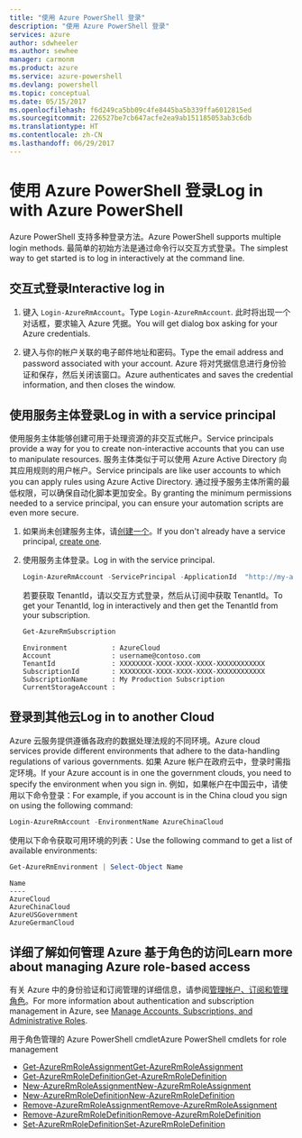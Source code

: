 ```yaml
---
title: "使用 Azure PowerShell 登录"
description: "使用 Azure PowerShell 登录"
services: azure
author: sdwheeler
ms.author: sewhee
manager: carmonm
ms.product: azure
ms.service: azure-powershell
ms.devlang: powershell
ms.topic: conceptual
ms.date: 05/15/2017
ms.openlocfilehash: f6d249ca5bb09c4fe8445ba5b339ffa6012815ed
ms.sourcegitcommit: 226527be7cb647acfe2ea9ab151185053ab3c6db
ms.translationtype: HT
ms.contentlocale: zh-CN
ms.lasthandoff: 06/29/2017
---
```

# <a name="log-in-with-azure-powershell"></a><span data-ttu-id="40c49-103">使用 Azure PowerShell 登录</span><span class="sxs-lookup"><span data-stu-id="40c49-103">Log in with Azure PowerShell</span></span>

<span data-ttu-id="40c49-104">Azure PowerShell 支持多种登录方法。</span><span class="sxs-lookup"><span data-stu-id="40c49-104">Azure PowerShell supports multiple login methods.</span></span> <span data-ttu-id="40c49-105">最简单的初始方法是通过命令行以交互方式登录。</span><span class="sxs-lookup"><span data-stu-id="40c49-105">The simplest way to get started is to log in interactively at the command line.</span></span>

## <a name="interactive-log-in"></a><span data-ttu-id="40c49-106">交互式登录</span><span class="sxs-lookup"><span data-stu-id="40c49-106">Interactive log in</span></span>

1. <span data-ttu-id="40c49-107">键入 `Login-AzureRmAccount`。</span><span class="sxs-lookup"><span data-stu-id="40c49-107">Type `Login-AzureRmAccount`.</span></span> <span data-ttu-id="40c49-108">此时将出现一个对话框，要求输入 Azure 凭据。</span><span class="sxs-lookup"><span data-stu-id="40c49-108">You will get dialog box asking for your Azure credentials.</span></span>

2. <span data-ttu-id="40c49-109">键入与你的帐户关联的电子邮件地址和密码。</span><span class="sxs-lookup"><span data-stu-id="40c49-109">Type the email address and password associated with your account.</span></span> <span data-ttu-id="40c49-110">Azure 将对凭据信息进行身份验证和保存，然后关闭该窗口。</span><span class="sxs-lookup"><span data-stu-id="40c49-110">Azure authenticates and saves the credential information, and then closes the window.</span></span>

## <a name="log-in-with-a-service-principal"></a><span data-ttu-id="40c49-111">使用服务主体登录</span><span class="sxs-lookup"><span data-stu-id="40c49-111">Log in with a service principal</span></span>

<span data-ttu-id="40c49-112">使用服务主体能够创建可用于处理资源的非交互式帐户。</span><span class="sxs-lookup"><span data-stu-id="40c49-112">Service principals provide a way for you to create non-interactive accounts that you can use to manipulate resources.</span></span> <span data-ttu-id="40c49-113">服务主体类似于可以使用 Azure Active Directory 向其应用规则的用户帐户。</span><span class="sxs-lookup"><span data-stu-id="40c49-113">Service principals are like user accounts to which you can apply rules using Azure Active Directory.</span></span> <span data-ttu-id="40c49-114">通过授予服务主体所需的最低权限，可以确保自动化脚本更加安全。</span><span class="sxs-lookup"><span data-stu-id="40c49-114">By granting the minimum permissions needed to a service principal, you can ensure your automation scripts are even more secure.</span></span>

1. <span data-ttu-id="40c49-115">如果尚未创建服务主体，请[创建一个](create-azure-service-principal-azureps.md)。</span><span class="sxs-lookup"><span data-stu-id="40c49-115">If you don't already have a service principal, [create one](create-azure-service-principal-azureps.md).</span></span>

2. <span data-ttu-id="40c49-116">使用服务主体登录。</span><span class="sxs-lookup"><span data-stu-id="40c49-116">Log in with the service principal.</span></span>

    ```powershell
    Login-AzureRmAccount -ServicePrincipal -ApplicationId  "http://my-app" -Credential $pscredential -TenantId $tenantid
    ```

    <span data-ttu-id="40c49-117">若要获取 TenantId，请以交互方式登录，然后从订阅中获取 TenantId。</span><span class="sxs-lookup"><span data-stu-id="40c49-117">To get your TenantId, log in interactively and then get the TenantId from your subscription.</span></span>

    ```powershell
    Get-AzureRmSubscription
    ```

    ```
    Environment           : AzureCloud
    Account               : username@contoso.com
    TenantId              : XXXXXXXX-XXXX-XXXX-XXXX-XXXXXXXXXXXX
    SubscriptionId        : XXXXXXXX-XXXX-XXXX-XXXX-XXXXXXXXXXXX
    SubscriptionName      : My Production Subscription
    CurrentStorageAccount :
    ```

## <a name="log-in-to-another-cloud"></a><span data-ttu-id="40c49-118">登录到其他云</span><span class="sxs-lookup"><span data-stu-id="40c49-118">Log in to another Cloud</span></span>

<span data-ttu-id="40c49-119">Azure 云服务提供遵循各政府的数据处理法规的不同环境。</span><span class="sxs-lookup"><span data-stu-id="40c49-119">Azure cloud services provide different environments that adhere to the data-handling regulations of various governments.</span></span> <span data-ttu-id="40c49-120">如果 Azure 帐户在政府云中，登录时需指定环境。</span><span class="sxs-lookup"><span data-stu-id="40c49-120">If your Azure account is in one the government clouds, you need to specify the environment when you sign in.</span></span> <span data-ttu-id="40c49-121">例如，如果帐户在中国云中，请使用以下命令登录：</span><span class="sxs-lookup"><span data-stu-id="40c49-121">For example, if you account is in the China cloud you sign on using the following command:</span></span>

```powershell
Login-AzureRmAccount -EnvironmentName AzureChinaCloud
```

<span data-ttu-id="40c49-122">使用以下命令获取可用环境的列表：</span><span class="sxs-lookup"><span data-stu-id="40c49-122">Use the following command to get a list of available environments:</span></span>

```powershell
Get-AzureRmEnvironment | Select-Object Name
```

```
Name
----
AzureCloud
AzureChinaCloud
AzureUSGovernment
AzureGermanCloud
```

## <a name="learn-more-about-managing-azure-role-based-access"></a><span data-ttu-id="40c49-123">详细了解如何管理 Azure 基于角色的访问</span><span class="sxs-lookup"><span data-stu-id="40c49-123">Learn more about managing Azure role-based access</span></span>

<span data-ttu-id="40c49-124">有关 Azure 中的身份验证和订阅管理的详细信息，请参阅[管理帐户、订阅和管理角色](/azure/active-directory/role-based-access-control-configure)。</span><span class="sxs-lookup"><span data-stu-id="40c49-124">For more information about authentication and subscription management in Azure, see [Manage Accounts, Subscriptions, and Administrative Roles](/azure/active-directory/role-based-access-control-configure).</span></span>

<span data-ttu-id="40c49-125">用于角色管理的 Azure PowerShell cmdlet</span><span class="sxs-lookup"><span data-stu-id="40c49-125">Azure PowerShell cmdlets for role management</span></span>

* [<span data-ttu-id="40c49-126">Get-AzureRmRoleAssignment</span><span class="sxs-lookup"><span data-stu-id="40c49-126">Get-AzureRmRoleAssignment</span></span>](/powershell/module/AzureRM.Resources/Get-AzureRmRoleAssignment)
* [<span data-ttu-id="40c49-127">Get-AzureRmRoleDefinition</span><span class="sxs-lookup"><span data-stu-id="40c49-127">Get-AzureRmRoleDefinition</span></span>](/powershell/module/AzureRM.Resources/Get-AzureRmRoleDefinition)
* [<span data-ttu-id="40c49-128">New-AzureRmRoleAssignment</span><span class="sxs-lookup"><span data-stu-id="40c49-128">New-AzureRmRoleAssignment</span></span>](/powershell/module/AzureRM.Resources/New-AzureRmRoleAssignment)
* [<span data-ttu-id="40c49-129">New-AzureRmRoleDefinition</span><span class="sxs-lookup"><span data-stu-id="40c49-129">New-AzureRmRoleDefinition</span></span>](/powershell/module/AzureRM.Resources/New-AzureRmRoleDefinition)
* [<span data-ttu-id="40c49-130">Remove-AzureRmRoleAssignment</span><span class="sxs-lookup"><span data-stu-id="40c49-130">Remove-AzureRmRoleAssignment</span></span>](/powershell/module/AzureRM.Resources/Remove-AzureRmRoleAssignment)
* [<span data-ttu-id="40c49-131">Remove-AzureRmRoleDefinition</span><span class="sxs-lookup"><span data-stu-id="40c49-131">Remove-AzureRmRoleDefinition</span></span>](/powershell/module/AzureRM.Resources/Remove-AzureRmRoleDefinition)
* [<span data-ttu-id="40c49-132">Set-AzureRmRoleDefinition</span><span class="sxs-lookup"><span data-stu-id="40c49-132">Set-AzureRmRoleDefinition</span></span>](/powershell/moduel/AzureRM.Resources/Set-AzureRmRoleDefinition)
